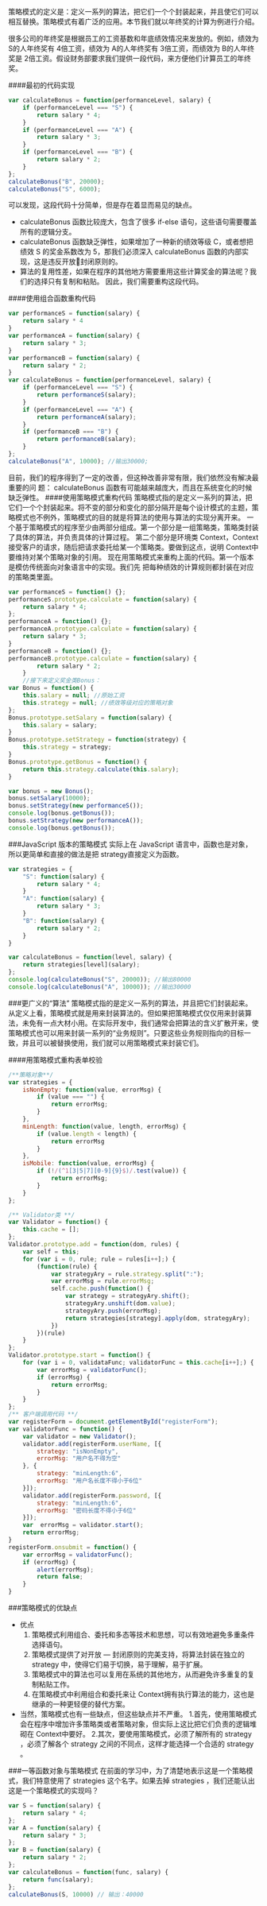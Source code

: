 策略模式的定义是：定义一系列的算法，把它们一个个封装起来，并且使它们可以相互替换。策略模式有着广泛的应用。本节我们就以年终奖的计算为例进行介绍。

很多公司的年终奖是根据员工的工资基数和年底绩效情况来发放的。例如，绩效为 S的人年终奖有 4倍工资，绩效为 A的人年终奖有 3倍工资，而绩效为 B的人年终奖是 2倍工资。假设财务部要求我们提供一段代码，来方便他们计算员工的年终奖。

####最初的代码实现
```javascript
var calculateBonus = function(performanceLevel, salary) {
    if (performanceLevel === "S") {
        return salary * 4;
    }
    if (performanceLevel === "A") {
        return salary * 3;
    }
    if (performanceLevel === "B") {
        return salary * 2;
    }
};
calculateBonus("B", 20000);
calculateBonus("S", 6000);
```
可以发现，这段代码十分简单，但是存在着显而易见的缺点。
- calculateBonus 函数比较庞大，包含了很多 if-else 语句，这些语句需要覆盖所有的逻辑分支。
- calculateBonus 函数缺乏弹性，如果增加了一种新的绩效等级 C，或者想把绩效 S 的奖金系数改为 5，那我们必须深入 calculateBonus 函数的内部实现，这是违反开放封闭原则的。
- 算法的复用性差，如果在程序的其他地方需要重用这些计算奖金的算法呢？我们的选择只有复制和粘贴。
因此，我们需要重构这段代码。

####使用组合函数重构代码
```javascript
var performanceS = function(salary) {
    return salary * 4
}
var performanceA = function(salary) {
    return salary * 3;
}
var performanceB = function(salary) {
    return salary * 2;
}
var calculateBonus = function(performanceLevel, salary) {
    if (performanceLevel === "S") {
        return performanceS(salary);
    }
    if (performanceLevel === "A") {
        return performanceA(salary);
    }
    if (performanceB === "B") {
        return performanceB(salary);
    }
};
calculateBonus("A", 10000); //输出30000;
```
目前，我们的程序得到了一定的改善，但这种改善非常有限，我们依然没有解决最重要的问
题： calculateBonus 函数有可能越来越庞大，而且在系统变化的时候缺乏弹性。
####使用策略模式重构代码
策略模式指的是定义一系列的算法，把它们一个个封装起来。将不变的部分和变化的部分隔开是每个设计模式的主题，策略模式也不例外，策略模式的目的就是将算法的使用与算法的实现分离开来。
一个基于策略模式的程序至少由两部分组成。第一个部分是一组策略类，策略类封装了具体的算法，并负责具体的计算过程。 第二个部分是环境类 Context，Context接受客户的请求，随后把请求委托给某一个策略类。要做到这点，说明 Context中要维持对某个策略对象的引用。
现在用策略模式来重构上面的代码。第一个版本是模仿传统面向对象语言中的实现。我们先
把每种绩效的计算规则都封装在对应的策略类里面。
```javascript
var performanceS = function() {};
performanceS.prototype.calculate = function(salary) {
    return salary * 4;
};
performanceA = function() {};
performanceA.prototype.calculate = function(salary) {
    return salary * 3;
}
performanceB = function() {};
performanceB.prototype.calculate = function(salary) {
        return salary * 2;
    }
    //接下来定义奖金类Bonus：
var Bonus = function() {
    this.salary = null; //原始工资
    this.strategy = null; //绩效等级对应的策略对象
};
Bonus.prototype.setSalary = function(salary) {
    this.salary = salary;
}
Bonus.prototype.setStrategy = function(strategy) {
    this.strategy = strategy;
}
Bonus.prototype.getBonus = function() {
    return this.strategy.calculate(this.salary);
}

var bonus = new Bonus();
bonus.setSalary(10000);
bonus.setStrategy(new performanceS());
console.log(bonus.getBonus());
bonus.setStrategy(new performanceA());
console.log(bonus.getBonus());
```

###JavaScript 版本的策略模式
实际上在 JavaScript 语言中，函数也是对象，所以更简单和直接的做法是把 strategy直接定义为函数。
```javascript
var strategies = {
    "S": function(salary) {
        return salary * 4;
    }
    "A": function(salary) {
        return salary * 3;
    }
    "B": function(salary) {
        return salary * 2;
    }
}

var calculateBonus = function(level, salary) {
    return strategies[level](salary);
};
console.log(calculateBonus("S", 20000)); //输出80000
console.log(calculateBonus("A", 10000)); //输出30000
```

###更广义的“算法”
策略模式指的是定义一系列的算法，并且把它们封装起来。
从定义上看，策略模式就是用来封装算法的。但如果把策略模式仅仅用来封装算法，未免有一点大材小用。在实际开发中，我们通常会把算法的含义扩散开来，使策略模式也可以用来封装一系列的“业务规则”。只要这些业务规则指向的目标一致，并且可以被替换使用，我们就可以用策略模式来封装它们。

####用策略模式重构表单校验
```javascript
/**策略对象**/
var strategies = {
    isNonEmpty: function(value, errorMsg) {
        if (value === "") {
            return errorMsg;
        }
    },
    minLength: function(value, length, errorMsg) {
        if (value.length < length) {
            return errorMsg
        }
    },
    isMobile: function(value, errorMsg) {
        if (!/(^1[3|5|7][0-9]{9}$)/.test(value)) {
            return errorMsg;
        }
    }
};

/** Validator类 **/
var Validator = function() {
    this.cache = [];
};
Validator.prototype.add = function(dom, rules) {
    var self = this;
    for (var i = 0, rule; rule = rules[i++];) {
        (function(rule) {
            var strategyAry = rule.strategy.split(":");
            var errorMsg = rule.errorMsg;
            self.cache.push(function() {
                var strategy = strategyAry.shift();
                strategyAry.unshift(dom.value);
                strategyAry.push(errorMsg);
                return strategies[strategy].apply(dom, strategyAry);
            })
        })(rule)
    }
};
Validator.prototype.start = function() {
    for (var i = 0, validataFunc; validatorFunc = this.cache[i++];) {
        var errorMsg = validatorFunc();
        if (errorMsg) {
            return errorMsg;
        }
    }
};
/** 客户端调用代码 **/
var registerForm = document.getElementById("registerForm");
var validatorFunc = function() {
    var validator = new Validator();
    validator.add(registerForm.userName, [{
        strategy: "isNonEmpty",
        errorMsg: "用户名不得为空"
    }, {
        strategy: "minLength:6",
        errorMsg: "用户名长度不得小于6位"
    }]);
    validator.add(registerForm.password, [{
        strategy: "minLength:6",
        errorMsg: "密码长度不得小于6位"
    }]);
    var  errorMsg = validator.start();
    return errorMsg;
}
registerForm.onsubmit = function() {
    var errorMsg = validatorFunc();
    if (errorMsg) {
        alert(errorMsg);
        return false;
    }
}
```

###策略模式的优缺点
- 优点
    1. 策略模式利用组合、委托和多态等技术和思想，可以有效地避免多重条件选择语句。
    2. 策略模式提供了对开放 — 封闭原则的完美支持，将算法封装在独立的 strategy 中，使得它们易于切换，易于理解，易于扩展。
    3.  策略模式中的算法也可以复用在系统的其他地方，从而避免许多重复的复制粘贴工作。
    4.  在策略模式中利用组合和委托来让 Context拥有执行算法的能力，这也是继承的一种更轻便的替代方案。
- 当然，策略模式也有一些缺点，但这些缺点并不严重。
    1.首先，使用策略模式会在程序中增加许多策略类或者策略对象，但实际上这比把它们负责的逻辑堆砌在 Context中要好。
    2.其次，要使用策略模式，必须了解所有的 strategy ，必须了解各个 strategy 之间的不同点，这样才能选择一个合适的 strategy 。

###一等函数对象与策略模式
在前面的学习中，为了清楚地表示这是一个策略模式，我们特意使用了 strategies 这个名字。如果去掉 strategies ，我们还能认出这是一个策略模式的实现吗？
```javascript
var S = function(salary) {
    return salary * 4;
};
var A = function(salary) {
    return salary * 3;
};
var B = function(salary) {
    return salary * 2;
};
var calculateBonus = function(func, salary) {
    return func(salary);
};
calculateBonus(S, 10000) // 输出：40000
```
